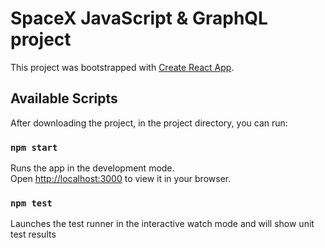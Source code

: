 # SpaceX JavaScript & GraphQL project

This project was bootstrapped with [Create React App](https://github.com/facebook/create-react-app).

## Available Scripts

After downloading the project, in the project directory, you can run:

### `npm start`

Runs the app in the development mode.\
Open [http://localhost:3000](http://localhost:3000) to view it in your browser.


### `npm test`

Launches the test runner in the interactive watch mode and will show unit test results

